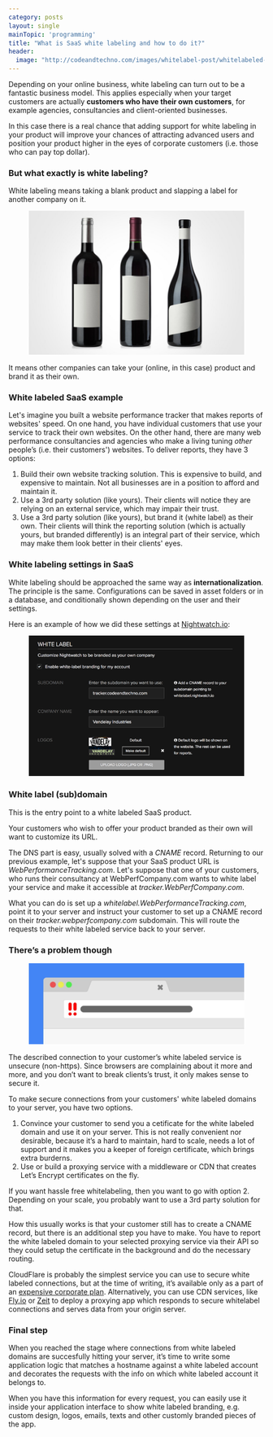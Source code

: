 ```yaml
---
category: posts
layout: single
mainTopic: 'programming'
title: "What is SaaS white labeling and how to do it?"
header:
  image: "http://codeandtechno.com/images/whitelabel-post/whitelabeled-bottles.jpg"
---
```



Depending on your online business, white labeling can turn out to be a fantastic business model. This applies especially when your target customers are actually <b>customers who have their own customers</b>, for example agencies, consultancies and client-oriented businesses.

In this case there is a real chance that adding support for white labeling in your product will improve your chances of attracting advanced users and position your product higher in the eyes of corporate customers (i.e. those who can pay top dollar).

### But what exactly is white labeling?


White labeling means taking a blank product and slapping a label for another company on it.

<figure class="half">
    <a href="/images/whitelabel-post/whitelabeled-bottles.jpg"><img src="/images/whitelabel-post/whitelabeled-bottles.jpg"></a>
    <center>
    <figcaption></figcaption></center>
</figure>

It means other companies can take your (online, in this case) product and brand it as their own.

### White labeled SaaS example

Let's imagine you built a website performance tracker that makes reports of websites' speed. On one hand, you have individual customers that use your service to track their own websites. On the other hand, there are many web performance consultancies and agencies who make a living tuning *other* people’s (i.e. their customers') websites. To deliver reports, they have 3 options:

1. Build their own website tracking solution. This is expensive to build, and expensive to maintain. Not all businesses are in a position to afford and maintain it.
2. Use a 3rd party solution (like yours). Their clients will notice they are relying on an external service, which may impair their trust.
3. Use a 3rd party solution (like yours), but brand it (white label) as their own. Their clients will think the reporting solution (which is actually yours, but branded differently) is an integral part of their service, which may make them look better in their clients' eyes.

### White labeling settings in SaaS

White labeling should be approached the same way as <b>internationalization</b>. The principle is the same. Configurations can be saved in asset folders or in a database, and conditionally shown depending on the user and their settings.

Here is an example of how we did these settings at <a href="https://nightwatch.io" target="_blank">Nightwatch.io</a>:

<figure>
    <a href="/images/whitelabel-post/whitelabel-settings-example.png"><img src="/images/whitelabel-post/whitelabel-settings-example.png"></a>
    <center>
    <figcaption></figcaption></center>
</figure>


### White label (sub)domain

This is the entry point to a white labeled SaaS product.

Your customers who wish to offer your product branded as their own will want to customize its URL.

The DNS part is easy, usually solved with a *CNAME* record. Returning to our previous example, let's suppose that your SaaS product URL is *WebPerformanceTracking.com*. Let's suppose that one of your customers, who runs their consultancy at WebPerfCompany.com wants to white label your service and make it accessible at *tracker.WebPerfCompany.com*.

What you can do is set up a *whitelabel.WebPerformanceTracking.com*, point it to your server and instruct your customer to set up a CNAME record on their *tracker.webperfcompany.com* subdomain. This will route the requests to their white labeled service back to your server.

### There’s a problem though

<figure>
    <a href="/images/whitelabel-post/page-not-secure.png"><img src="/images/whitelabel-post/page-not-secure.png"></a>
    <center>
    <figcaption></figcaption></center>
</figure>

The described connection to your customer’s white labeled service is unsecure (non-https). Since browsers are complaining about it more and more, and you don’t want to break clients’s trust, it only makes sense to secure it.

To make secure connections from your customers' white labeled domains to your server, you have two options.

1. Convince your customer to send you a cetificate for the white labeled domain and use it on your server. This is not really convenient nor desirable, because it’s a hard to maintain, hard to scale, needs a lot of support and it makes you a keeper of foreign certificate, which brings extra burderns.
2. Use or build a proxying service with a middleware or CDN that creates Let’s Encrypt certificates on the fly.

If you want hassle free whitelabeling, then you want to go with option 2. Depending on your scale, you probably want to use a 3rd party solution for that.

How this usually works is that your customer still has to create a CNAME record, but there is an additional step you have to make. You have to report the white labeled domain to your selected proxying service via their API so they could setup the certificate in the background and do the necessary routing.

CloudFlare is probably the simplest service you can use to secure white labeled connections, but at the time of writing, it’s available only as a part of an [expensive corporate plan](https://www.cloudflare.com/saas/). Alternatively, you can use CDN services, like [Fly.io](https://fly.io/) or [Zeit](https://zeit.co) to deploy a proxying app which responds to secure whitelabel connections and serves data from your origin server.

### Final step

When you reached the stage where connections from white labeled domains are succesfully hitting your server, it’s time to write some application logic that matches a hostname against a white labeled account and decorates the requests with the info on which white labeled account it belongs to.

When you have this information for every request, you can easily use it inside your application interface to show white labeled branding, e.g. custom design, logos, emails, texts and other customly branded pieces of the app.
